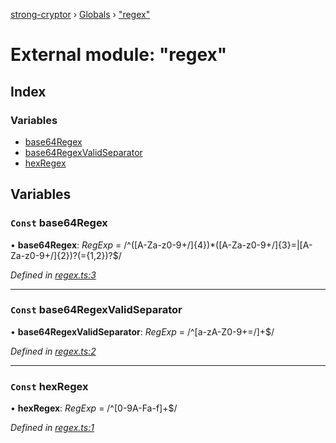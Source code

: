 [strong-cryptor](../README.md) › [Globals](../globals.md) › ["regex"](_regex_.md)

# External module: "regex"

## Index

### Variables

* [base64Regex](_regex_.md#const-base64regex)
* [base64RegexValidSeparator](_regex_.md#const-base64regexvalidseparator)
* [hexRegex](_regex_.md#const-hexregex)

## Variables

### `Const` base64Regex

• **base64Regex**: *RegExp* =  /^([A-Za-z0-9+/]{4})*([A-Za-z0-9+/]{3}=|[A-Za-z0-9+/]{2})?(={1,2})?$/

*Defined in [regex.ts:3](https://github.com/RizkyArifNur/strong-cryptor/blob/0b692aa/src/regex.ts#L3)*

___

### `Const` base64RegexValidSeparator

• **base64RegexValidSeparator**: *RegExp* =  /^[a-zA-Z0-9\+=/]+$/

*Defined in [regex.ts:2](https://github.com/RizkyArifNur/strong-cryptor/blob/0b692aa/src/regex.ts#L2)*

___

### `Const` hexRegex

• **hexRegex**: *RegExp* =  /^[0-9A-Fa-f]+$/

*Defined in [regex.ts:1](https://github.com/RizkyArifNur/strong-cryptor/blob/0b692aa/src/regex.ts#L1)*
